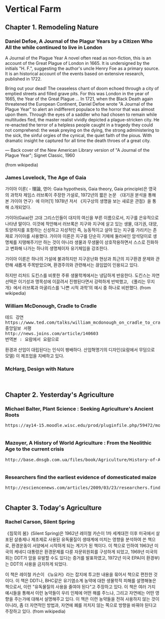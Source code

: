 # Vertical Farm
## Chapter 1. Remodeling Nature

### Daniel Defoe, A Journal of the Plagur Years by a Citizen Who All the while continued to live in London
<p>
A Journal of the Plague Year
A novel often read as non-fiction, this is an account of the Great Plague of London in 1665. It is undersigned by the initials "H. F.", suggesting the author's uncle Henry Foe as a primary source. It is an historical account of the events based on extensive research, published in 1722.

Bring out your dead! The ceaseless chant of doom echoed through a city of emptied streets and filled grave pits. For this was London in the year of 1665, the Year of the Great Plague … In 1721, when the Black Death again threatened the European Continent, Daniel Defoe wrote "A Journal of the Plague Year" to alert an indifferent populace to the horror that was almost upon them. Through the eyes of a saddler who had chosen to remain while multitudes fled, the master realist vividly depicted a plague-stricken city. He re-enacted the terror of a helpless people caught in a tragedy they could not comprehend: the weak preying on the dying, the strong administering to the sick, the sinful orgies of the cynical, the quiet faith of the pious. With dramatic insight he captured for all time the death throes of a great city.

— Back cover of the New American Library version of "A Journal of the Plague Year"; Signet Classic, 1960

(from wikipedia)
</p>

### James Lovelock, The Age of Gaia
<p>
가이아 이론( - 理論, 영어: Gaia hypothesis, Gaia theory, Gaia principle)은 영국의 과학자 제임스 러브록이 주장한 가설로, 1972년의 짧은 논문 〈대기권 분석을 통해 본 가이아 연구〉에 이어[1] 1978년 저서 《지구상의 생명을 보는 새로운 관점》을 통해 소개되었다.

가이아(Gaia)란 고대 그리스인들이 대지의 여신을 부른 이름으로서, 지구를 은유적으로 나타낸 말이다. 이것에 착안해서 러브록은 지구와 지구에 살고 있는 생물, 대기권, 대양, 토양까지를 포함하는 신성하고 지성적인 즉, 능동적이고 살아 있는 지구를 가리키는 존재로 가이아를 사용했다. 가이아 이론은 지구를 단순히 기체에 둘러싸인 암석덩이로 생명체를 지탱해주기만 하는 것이 아니라 생물과 무생물이 상호작용하면서 스스로 진화하고 변화해 나가는 하나의 생명체이자 유기체임을 강조한다.

가이아 이론은 하나의 가설에 불과하지만 지구온난화 현상과 최근의 지구환경 문제와 관련해 새롭게 주목받았으며, 환경주의와 관련해서는 끊임없이 인용되고 있다.

하지만 리처드 도킨스를 비롯한 주류 생물학계에서는 냉담하게 반응한다. 도킨스는 자연선택은 이기성과 맹목성에 이끌려서 진행된다면서 강력하게 반박했고, 《풀리는 무지개》에서 러브록과 마굴리스를 ‘나쁜 시적 과학’의 예시 중 하나로 비판했다.
(from wikipedia)
</p>

### William McDonough, Cradle to Cradle
<pre>
테드 강연
https://www.ted.com/talks/william_mcdonough_on_cradle_to_cradle_design/transcript?language=ko
중앙일보 서평
http://news.joins.com/article/140603
번역본 : 요람에서 요람으로
</pre>
<p>
환경과 산업이 대립된다는 인식이 팽배하다.
산업혁명기의 디자인(요람에서 무덤으로 모델) 이 제조업을 지배하고 있다.
</p>



### McHarg, Design with Nature
<pre>

</pre>

## Chapter 2. Yesterday's Agriculture

### Michael Balter, Plant Science : Seeking Agriculture's Ancient Roots
<pre>
https://ay14-15.moodle.wisc.edu/prod/pluginfile.php/59472/mod_resource/content/0/Balter2007SeekingAgriculturesAncientRoots.pdf

</pre>

### Mazoyer, A History of World Agriculture : From the Neolithic Age to the current crisis
<pre>
http://base.dnsgb.com.ua/files/book/Agriculture/History-of-Agriculture/A-History-of-World-Agriculture.pdf

</pre>

### Researchers find the earliest evidence of domesticated maize
<pre>
http://esciencenews.com/articles/2009/03/23/researchers.find.earliest.evidence.domesticated.maize

</pre>

## Chapter 3. Today's Agriculture
### Rachel Carson, Silent Spring
<p>
《침묵의 봄》(Silent Spring)은 1962년 레이철 카슨이 1차 세계대전 이후 미국에서 살포된 살충제나 제초제로 사용된 유독물질이 생태계에 미치는 영향을 분석하여 쓴 책으로, 환경운동이 서양에서 시작하게 되는 계기가 된 책이다. 이 책으로 인하여 1963년 미국의 케네디 대통령은 환경문제를 다룬 자문위원회를 구성하게 되었고, 1969년 미국의회는 DDT가 암을 유발할 수도 있다는 증거를 발표하였고, 1972년 미국 EPA(미 환경부)는 DDT의 사용을 금지하게 되었다.

이 책은 레이철 카슨이 《뉴요커》라는 잡지에 투고한 내용을 묶어서 책으로 편찬한 것이다. 이 책은 DDT나, BHC같은 유기염소계 농약에 대한 생물학적 피해를 설명해놓은 책으로서, 이런 "유독물질의 사용을 줄여야 된다"고 주장하고 있다. 이 책은 여러 가지 예시들을 통해서 이런 농약들이 우리 인체에 어떤 해를 주느냐, 그리고 자연에는 어떤 영향을 주는가에 대해서 설명해주고 있다. 이 책은 이런 농약들을 전혀 사용하지 않는 것이 아니라, 좀 더 자연적인 방법과, 자연에 폐를 끼치지 않는 쪽으로 방향을 바꿔야 된다고 주장하고 있다.
(from wikipedia)
</p>


